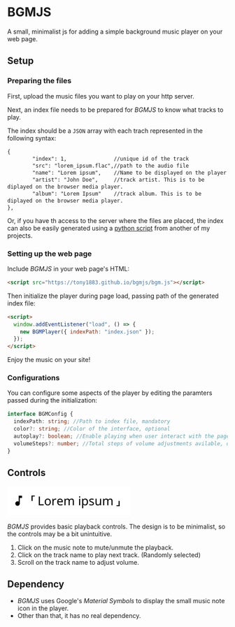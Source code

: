 # BGMJS

A small, minimalist js for adding a simple background music player on your web page.

## Setup

### Preparing the files

First, upload the music files you want to play on your http server.

Next, an index file needs to be prepared for *BGMJS* to know what tracks to play.

The index should be a `JSON` array with each trach represented in the following syntax:
```
{
        "index": 1,               //unique id of the track
        "src": "lorem_ipsum.flac",//path to the audio file
        "name": "Lorem ipsum",    //Name to be displayed on the player
        "artist": "John Doe",     //track artist. This is to be diplayed on the browser media player.
        "album": "Lorem Ipsum"    //track album. This is to be diplayed on the browser media player.
},
```

Or, if you have th access to the server where the files are placed, the index can also be easily generated using a [python script](https://github.com/tonY1883/simple-play/blob/master/music-index.py) from another of my projects.

### Setting up the web page

Include *BGMJS* in your web page's HTML:
```html
<script src="https://tony1883.github.io/bgmjs/bgm.js"></script>
```
Then initialize the player during page load, passing path of the generated index file:

```html
<script>
  window.addEventListener("load", () => {
    new BGMPlayer({ indexPath: "index.json" });
  });
</script>
```

Enjoy the music on your site!

### Configurations

You can configure some aspects of the player by editing the paramters passed during the initialization: 

```typescript
interface BGMConfig {
  indexPath: string; //Path to index file, mandatory
  color?: string; //Color of the interface, optional
  autoplay?: boolean; //Enable playing when user interact with the page, optional. Default off.
  volumeSteps?: number; //Total steps of volume adjustments avilable, default 35. Optional.
}
```

## Controls

![UI preview](readme/demo.png)

*BGMJS* provides basic playback controls. The design is to be minimalist, so the controls may be a bit unintuitive.

1. Click on the music note to mute/unmute the playback.
2. Click on the track name to play next track. (Randomly selected)
3. Scroll on the track name to adjust volume.

## Dependency

- _BGMJS_ uses Google's _Material Symbols_ to display the small music note icon in the player.
- Other than that, it has no real dependency.
